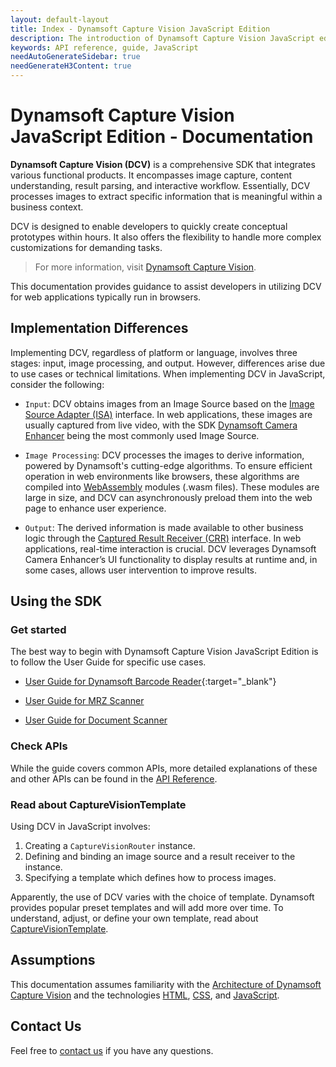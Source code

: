 ```yaml
---
layout: default-layout
title: Index - Dynamsoft Capture Vision JavaScript Edition
description: The introduction of Dynamsoft Capture Vision JavaScript edition.
keywords: API reference, guide, JavaScript
needAutoGenerateSidebar: true
needGenerateH3Content: true
---
```


# Dynamsoft Capture Vision JavaScript Edition - Documentation

**Dynamsoft Capture Vision (DCV)** is a comprehensive SDK that integrates various functional products. It encompasses image capture, content understanding, result parsing, and interactive workflow. Essentially, DCV processes images to extract specific information that is meaningful within a business context.

DCV is designed to enable developers to quickly create conceptual prototypes within hours. It also offers the flexibility to handle more complex customizations for demanding tasks.

> For more information, visit [Dynamsoft Capture Vision](https://www.dynamsoft.com/capture-vision/docs/core/introduction/).

This documentation provides guidance to assist developers in utilizing DCV for web applications typically run in browsers.

## Implementation Differences

Implementing DCV, regardless of platform or language, involves three stages: input, image processing, and output. However, differences arise due to use cases or technical limitations. When implementing DCV in JavaScript, consider the following:

- `Input`: DCV obtains images from an Image Source based on the [Image Source Adapter (ISA)](https://www.dynamsoft.com/capture-vision/docs/core/architecture/input.html#image-source-adapter) interface. In web applications, these images are usually captured from live video, with the SDK [Dynamsoft Camera Enhancer](https://www.dynamsoft.com/camera-enhancer/docs/introduction/) being the most commonly used Image Source.

- `Image Processing`: DCV processes the images to derive information, powered by Dynamsoft's cutting-edge algorithms. To ensure efficient operation in web environments like browsers, these algorithms are compiled into [WebAssembly](https://developer.mozilla.org/en-US/docs/WebAssembly) modules (.wasm files). These modules are large in size, and DCV can asynchronously preload them into the web page to enhance user experience.

- `Output`: The derived information is made available to other business logic through the [Captured Result Receiver (CRR)](https://www.dynamsoft.com/capture-vision/docs/core/architecture/output.html#captured-result-receiver) interface. In web applications, real-time interaction is crucial. DCV leverages Dynamsoft Camera Enhancer’s UI functionality to display results at runtime and, in some cases, allows user intervention to improve results.

## Using the SDK

### Get started

The best way to begin with Dynamsoft Capture Vision JavaScript Edition is to follow the User Guide for specific use cases.

- [User Guide for Dynamsoft Barcode Reader](https://www.dynamsoft.com/barcode-reader/docs/web/programming/javascript/user-guide/index.html){:target="_blank"}

- [User Guide for MRZ Scanner](./user-guide/mrz-scanner.html)

- [User Guide for Document Scanner](https://www.dynamsoft.com/document-normalizer/docs/web/programming/javascript/user-guide/index.html)

### Check APIs

While the guide covers common APIs, more detailed explanations of these and other APIs can be found in the [API Reference](api-reference/index.md).

### Read about CaptureVisionTemplate

Using DCV in JavaScript involves:

1. Creating a `CaptureVisionRouter` instance.
2. Defining and binding an image source and a result receiver to the instance.
3. Specifying a template which defines how to process images.

Apparently, the use of DCV varies with the choice of template. Dynamsoft provides popular preset templates and will add more over time. To understand, adjust, or define your own template, read about [CaptureVisionTemplate](https://www.dynamsoft.com/capture-vision/docs/core/parameters/file/index.html).

## Assumptions

This documentation assumes familiarity with the [Architecture of Dynamsoft Capture Vision](https://www.dynamsoft.com/capture-vision/docs/core/architecture/) and the technologies [HTML](https://developer.mozilla.org/docs/Learn/HTML/Introduction_to_HTML), [CSS](https://developer.mozilla.org/docs/Learn/CSS/First_steps), and [JavaScript](https://developer.mozilla.org/docs/Web/JavaScript/A_re-introduction_to_JavaScript).

## Contact Us

Feel free to <a href = "https://www.dynamsoft.com/company/customer-service/#contact" target = "_blank">contact us</a> if you have any questions.